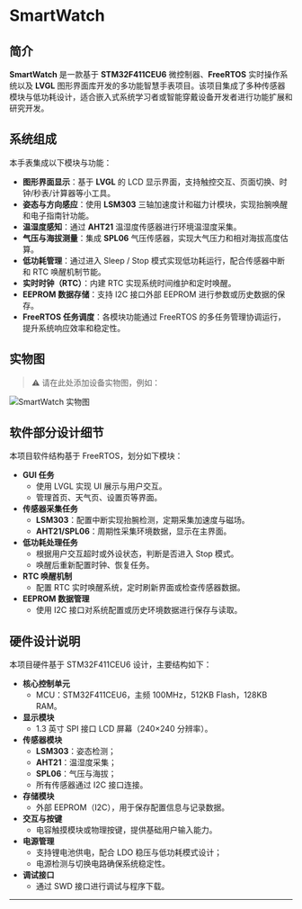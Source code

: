 # SmartWatch

## 简介

**SmartWatch** 是一款基于 **STM32F411CEU6** 微控制器、**FreeRTOS** 实时操作系统以及 **LVGL** 图形界面库开发的多功能智慧手表项目。该项目集成了多种传感器模块与低功耗设计，适合嵌入式系统学习者或智能穿戴设备开发者进行功能扩展和研究开发。

## 系统组成

本手表集成以下模块与功能：

- **图形界面显示**：基于 **LVGL** 的 LCD 显示界面，支持触控交互、页面切换、时钟/秒表/计算器等小工具。
- **姿态与方向感应**：使用 **LSM303** 三轴加速度计和磁力计模块，实现抬腕唤醒和电子指南针功能。
- **温湿度感知**：通过 **AHT21** 温湿度传感器进行环境温湿度采集。
- **气压与海拔测量**：集成 **SPL06** 气压传感器，实现大气压力和相对海拔高度估算。
- **低功耗管理**：通过进入 Sleep / Stop 模式实现低功耗运行，配合传感器中断和 RTC 唤醒机制节能。
- **实时时钟（RTC）**：内建 RTC 实现系统时间维护和定时唤醒。
- **EEPROM 数据存储**：支持 I2C 接口外部 EEPROM 进行参数或历史数据的保存。
- **FreeRTOS 任务调度**：各模块功能通过 FreeRTOS 的多任务管理协调运行，提升系统响应效率和稳定性。

## 实物图

> ⚠️ 请在此处添加设备实物图，例如：

![SmartWatch 实物图](images/smartwatch_photo.jpg)

## 软件部分设计细节

本项目软件结构基于 FreeRTOS，划分如下模块：

- **GUI 任务**
  - 使用 LVGL 实现 UI 展示与用户交互。
  - 管理首页、天气页、设置页等界面。
- **传感器采集任务**
  - **LSM303**：配置中断实现抬腕检测，定期采集加速度与磁场。
  - **AHT21/SPL06**：周期性采集环境数据，显示在主界面。
- **低功耗处理任务**
  - 根据用户交互超时或外设状态，判断是否进入 Stop 模式。
  - 唤醒后重新配置时钟、恢复任务。
- **RTC 唤醒机制**
  - 配置 RTC 实时唤醒系统，定时刷新界面或检查传感器数据。
- **EEPROM 数据管理**
  - 使用 I2C 接口对系统配置或历史环境数据进行保存与读取。

## 硬件设计说明

本项目硬件基于 STM32F411CEU6 设计，主要结构如下：

- **核心控制单元**
  - MCU：STM32F411CEU6，主频 100MHz，512KB Flash，128KB RAM。
- **显示模块**
  - 1.3 英寸 SPI 接口 LCD 屏幕（240×240 分辨率）。
- **传感器模块**
  - **LSM303**：姿态检测；
  - **AHT21**：温湿度采集；
  - **SPL06**：气压与海拔；
  - 所有传感器通过 I2C 接口连接。
- **存储模块**
  - 外部 EEPROM（I2C），用于保存配置信息与记录数据。
- **交互与按键**
  - 电容触摸模块或物理按键，提供基础用户输入能力。
- **电源管理**
  - 支持锂电池供电，配合 LDO 稳压与低功耗模式设计；
  - 电源检测与切换电路确保系统稳定性。
- **调试接口**
  - 通过 SWD 接口进行调试与程序下载。

---


